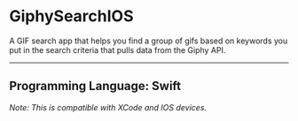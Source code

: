 # GiphySearchIOS

A GIF search app that helps you find a group of gifs based on keywords you put in the search criteria that pulls data from the Giphy API. 

---
Programming Language: Swift
---

*Note: This is compatible with XCode and IOS devices.*

